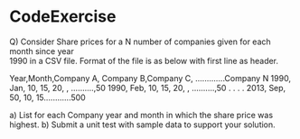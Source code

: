 CodeExercise
============
Q)  Consider Share prices for a N number of companies given for each month since year     
         1990 in a CSV file.  Format of the file is as below with first line as header.


Year,Month,Company A, Company B,Company C, .............Company N
1990, Jan, 10, 15, 20, , ..........,50
1990, Feb, 10, 15, 20, , ..........,50
.
.
.
.
2013, Sep, 50, 10, 15............500



a) List for each Company year and month in which the share price was highest.
b) Submit a unit test with sample data to support your solution.
